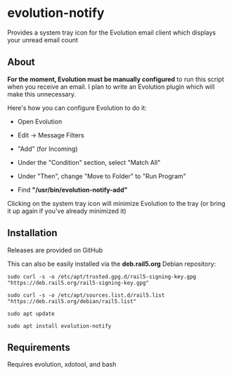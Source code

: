 # evolution-notify
Provides a system tray icon for the Evolution email client which displays your unread email count

## About
**For the moment, Evolution must be manually configured** to run this script when you receive an email. I plan to write an Evolution plugin which will make this unnecessary.

Here's how you can configure Evolution to do it:

  - Open Evolution
  
  - Edit -> Message Filters
  
  - "Add" (for Incoming)
  
  - Under the "Condition" section, select "Match All"
  
  - Under "Then", change "Move to Folder" to "Run Program"
  
  - Find **"/usr/bin/evolution-notify-add"**

Clicking on the system tray icon will minimize Evolution to the tray (or bring it up again if you've already minimized it)

## Installation
Releases are provided on GitHub

This can also be easily installed via the **deb.rail5.org** Debian repository:

```
sudo curl -s -o /etc/apt/trusted.gpg.d/rail5-signing-key.gpg "https://deb.rail5.org/rail5-signing-key.gpg"

sudo curl -s -o /etc/apt/sources.list.d/rail5.list "https://deb.rail5.org/debian/rail5.list"

sudo apt update

sudo apt install evolution-notify
```

## Requirements
Requires evolution, xdotool, and bash
